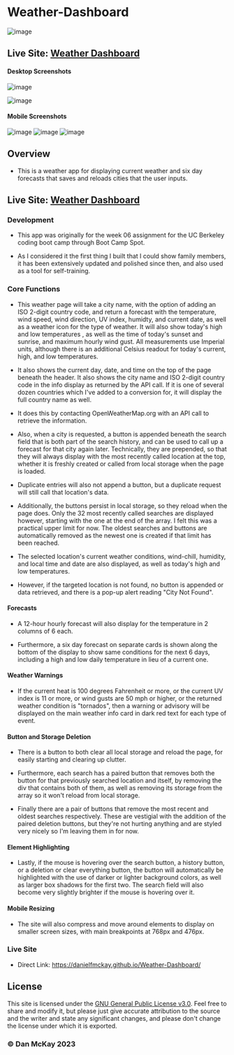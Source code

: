 # Weather-Dashboard

![image](https://img.shields.io/badge/License-GNU_GPL_v3.0-slateblue.svg)

## Live Site: [Weather Dashboard](https://danielfmckay.github.io/Weather-Dashboard/) 

#### Desktop Screenshots
![image](https://user-images.githubusercontent.com/123746582/236685173-99062e84-22e7-4764-8b0f-8e5d5cd1cea9.png)

![image](https://user-images.githubusercontent.com/123746582/236685213-0087528d-1273-415e-b9a6-164cd7d6b6e1.png)

#### Mobile Screenshots
![image](https://user-images.githubusercontent.com/123746582/237044553-aa6bb828-d234-469c-807f-a1b099f4e5f8.png) ![image](https://user-images.githubusercontent.com/123746582/237044701-0837becf-e3f4-405c-b38f-4fb898a01e2a.png) ![image](https://user-images.githubusercontent.com/123746582/237044873-61fe4b4e-8559-4f27-9f84-7c411b856608.png)

## Overview
* This is a weather app for displaying current weather and six day forecasts that saves and reloads cities that the user inputs.

## Live Site: [Weather Dashboard](https://danielfmckay.github.io/Weather-Dashboard/) 

### Development

* This app was originally for the week 06 assignment for the UC Berkeley coding boot camp through Boot Camp Spot.

* As I considered it the first thing I built that I could show family members, it has been extensively updated and polished since then, and also used as a tool for self-training.

### Core Functions

* This weather page will take a city name, with the option of adding an ISO 2-digit country code, and return a forecast with the temperature, wind speed, wind direction, UV index, humidty, and current date, as well as a weather icon for the type of weather. It will also show today's high and low temperatures , as well as the time of today's sunset and sunrise, and maximum hourly wind gust. All measurements use Imperial units, although there is an additional Celsius readout for today's current, high, and low temperatures.

* It also shows the current day, date, and time on the top of the page beneath the header. It also shows the city name and ISO 2-digit country code in the info display  as returned by the API call. If it is one of several dozen countries which I've added to a conversion for, it will display the full country name as well.

* It does this by contacting OpenWeatherMap.org with an API call to retrieve the information.

* Also, when a city is requested, a button is appended beneath the search field that is both part of the search history, and can be used to call up a forecast for that city again later. Technically, they are prepended, so that they will always display with the most recently called location at the top, whether it is freshly created or called from local storage when the page is loaded.

* Duplicate entries will also not append a button, but a duplicate request will still call that location's data.

* Additionally, the buttons persist in local storage, so they reload when the page does. Only the 32 most recently called searches are displayed however, starting with the one at the end of the array. I felt this was a practical upper limit for now. The oldest searches and buttons are automatically removed as the newest one is created if that limit has been reached.

* The selected location's current weather conditions, wind-chill, humidity, and local time and date are also displayed, as well as today's high and low temperatures.

* However, if the targeted location is not found, no button is appended or data retrieved, and there is a pop-up alert reading "City Not Found".

#### Forecasts

* A 12-hour hourly forecast will also display for the temperature in 2 columns of 6 each.

* Furthermore, a six day forecast on separate cards is shown along the bottom of the display to show same conditions for the next 6 days, including a high and low daily temperature in lieu of a current one.

#### Weather Warnings

* If the current heat is 100 degrees Fahrenheit or more, or the current UV index is 11 or more, or wind gusts are 50 mph or higher, or the returned weather condition is "tornados", then a warning or advisory will be displayed on the main weather info card in dark red text for each type of event.

#### Button and Storage Deletion

* There is a button to both clear all local storage and reload the page, for easily starting and clearing up clutter.

* Furthermore, each search has a paired button that removes both the button for that previously searched location and itself, by removing the div that contains both of them, as well as removing its storage from the array so it won't reload from local storage.

* Finally there are a pair of buttons that remove the most recent and oldest searches respectively. These are vestigial with the addition of the paired deletion buttons, but they're not hurting anything and are styled very nicely so I'm leaving them in for now.

#### Element Highlighting

* Lastly, if the mouse is hovering over the search button, a history button, or a deletion or clear everything button, the button will automatically be highlighted with the use of darker or lighter background colors, as well as larger box shadows for the first two. The search field will also become very slightly brighter if the mouse is hovering over it.

#### Mobile Resizing

* The site will also compress and move around elements to display on smaller screen sizes, with main breakpoints at 768px and 476px.

### Live Site
* Direct Link: https://danielfmckay.github.io/Weather-Dashboard/

## License
This site is licensed under the [GNU General Public License v3.0](https://choosealicense.com/licenses/gpl-3.0/). Feel free to share and modify it, but please just give accurate attribution to the source and the writer and state any significant changes, and please don't change the license under which it is exported.

### © Dan McKay 2023
